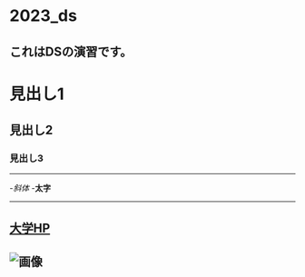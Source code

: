# 2023_ds
これはDSの演習です。
--
# 見出し1
## 見出し2
### 見出し3

---
-_斜体_
-**太字**


---
[大学HP](https://www.ncu.ac.jp)
---
![画像](https://www.nagoya-cu.ac.jp/sda/common/image/header-logo.png)
---
